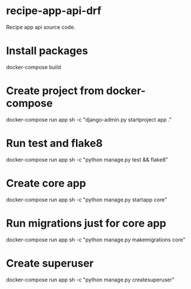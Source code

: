 # recipe-app-api-drf

Recipe app api source code.

# Install packages

docker-compose build

# Create project from docker-compose

docker-compose run app sh -c "django-admin.py startproject app ."

# Run test and flake8

docker-compose run app sh -c "python manage.py test && flake8"

# Create core app

docker-compose run app sh -c "python manage.py startapp core"

# Run migrations just for core app

docker-compose run app sh -c "python manage.py makemigrations core"

# Create superuser

docker-compose run app sh -c "python manage.py createsuperuser"
